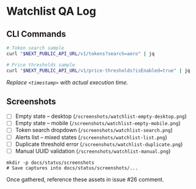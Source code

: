 # Watchlist QA Log

## CLI Commands

```bash
# Token search sample
curl "$NEXT_PUBLIC_API_URL/v1/tokens?search=aero" | jq

# Price thresholds sample
curl "$NEXT_PUBLIC_API_URL/v1/price-thresholds?isEnabled=true" | jq
```

_Replace `<timestamp>` with actual execution time._

## Screenshots
- [ ] Empty state – desktop (`/screenshots/watchlist-empty-desktop.png`)
- [ ] Empty state – mobile (`/screenshots/watchlist-empty-mobile.png`)
- [ ] Token search dropdown (`/screenshots/watchlist-search.png`)
- [ ] Alerts list – mixed states (`/screenshots/watchlist-list.png`)
- [ ] Duplicate threshold error (`/screenshots/watchlist-duplicate.png`)
- [ ] Manual UUID validation (`/screenshots/watchlist-manual.png`)

```
mkdir -p docs/status/screenshots
# Save captures into docs/status/screenshots/...
```

Once gathered, reference these assets in issue #26 comment.
